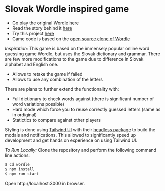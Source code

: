 # Slovak Wordle inspired game

- Go play the original Wordle [here](https://www.powerlanguage.co.uk/wordle/)
- Read the story behind it [here](https://www.nytimes.com/2022/01/03/technology/wordle-word-game-creator.html)
- Try this project [here](https://wordle.sk)
- Game code is based on the [open source clone of Wordle](https://github.com/hannahcode/wordle)

_Inspiration:_
This game is based on the immensely popular online word guessing game Wordle, but uses the Slovak dictionary and grammar. There are few more modifications to the game due to difference in Slovak alphabet and English one.

- Allows to retake the game if failed
- Allows to use any combination of the letters

There are plans to further extend the functionality with:

- Full dictionary to check words against (there is significant number of word variations possible)
- Hard mode which force you to reuse correctly guessed letters (same as in ordiginal)
- Statictics to compare against other players

Styling is done using [Tailwind UI](https://tailwindui.com/) with their [headless package](https://headlessui.dev/) to build the modals and notifications. This allowed to significantly speed up development and get hands on experience on using Tailwind UI.

_To Run Locally:_
Clone the repository and perform the following command line actions:

```bash
$ cd wordle
$ npm install
$ npm run start
```

Open http://localhost:3000 in browser.
